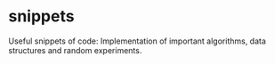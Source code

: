 snippets
========

Useful snippets of code: Implementation of important algorithms, data structures and random experiments.
